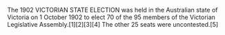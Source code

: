 The 1902 VICTORIAN STATE ELECTION was held in the Australian state of Victoria on 1 October 1902 to elect 70 of the 95 members of the Victorian Legislative Assembly.[1][2][3][4] The other 25 seats were uncontested.[5]
